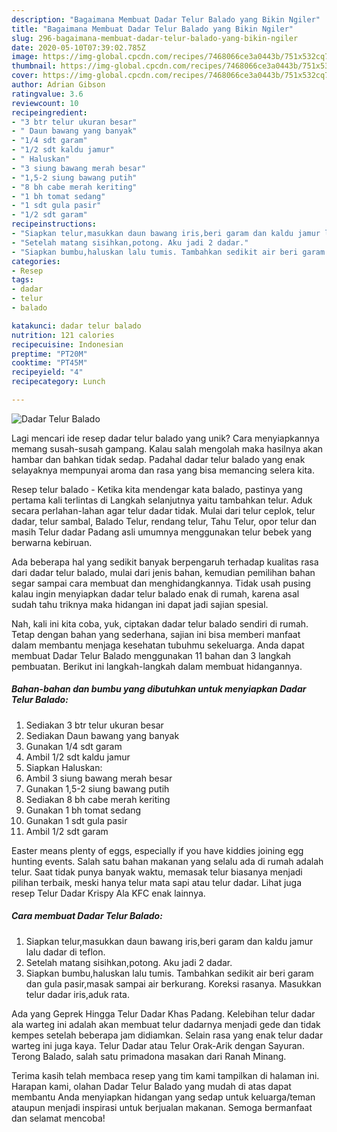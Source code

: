 ```yaml
---
description: "Bagaimana Membuat Dadar Telur Balado yang Bikin Ngiler"
title: "Bagaimana Membuat Dadar Telur Balado yang Bikin Ngiler"
slug: 296-bagaimana-membuat-dadar-telur-balado-yang-bikin-ngiler
date: 2020-05-10T07:39:02.785Z
image: https://img-global.cpcdn.com/recipes/7468066ce3a0443b/751x532cq70/dadar-telur-balado-foto-resep-utama.jpg
thumbnail: https://img-global.cpcdn.com/recipes/7468066ce3a0443b/751x532cq70/dadar-telur-balado-foto-resep-utama.jpg
cover: https://img-global.cpcdn.com/recipes/7468066ce3a0443b/751x532cq70/dadar-telur-balado-foto-resep-utama.jpg
author: Adrian Gibson
ratingvalue: 3.6
reviewcount: 10
recipeingredient:
- "3 btr telur ukuran besar"
- " Daun bawang yang banyak"
- "1/4 sdt garam"
- "1/2 sdt kaldu jamur"
- " Haluskan"
- "3 siung bawang merah besar"
- "1,5-2 siung bawang putih"
- "8 bh cabe merah keriting"
- "1 bh tomat sedang"
- "1 sdt gula pasir"
- "1/2 sdt garam"
recipeinstructions:
- "Siapkan telur,masukkan daun bawang iris,beri garam dan kaldu jamur lalu dadar di teflon."
- "Setelah matang sisihkan,potong. Aku jadi 2 dadar."
- "Siapkan bumbu,haluskan lalu tumis. Tambahkan sedikit air beri garam dan gula pasir,masak sampai air berkurang. Koreksi rasanya. Masukkan telur dadar iris,aduk rata."
categories:
- Resep
tags:
- dadar
- telur
- balado

katakunci: dadar telur balado 
nutrition: 121 calories
recipecuisine: Indonesian
preptime: "PT20M"
cooktime: "PT45M"
recipeyield: "4"
recipecategory: Lunch

---
```



![Dadar Telur Balado](https://img-global.cpcdn.com/recipes/7468066ce3a0443b/751x532cq70/dadar-telur-balado-foto-resep-utama.jpg)

Lagi mencari ide resep dadar telur balado yang unik? Cara menyiapkannya memang susah-susah gampang. Kalau salah mengolah maka hasilnya akan hambar dan bahkan tidak sedap. Padahal dadar telur balado yang enak selayaknya mempunyai aroma dan rasa yang bisa memancing selera kita.

Resep telur balado - Ketika kita mendengar kata balado, pastinya yang pertama kali terlintas di Langkah selanjutnya yaitu tambahkan telur. Aduk secara perlahan-lahan agar telur dadar tidak. Mulai dari telur ceplok, telur dadar, telur sambal, Balado Telur, rendang telur, Tahu Telur, opor telur dan masih Telur dadar Padang asli umumnya menggunakan telur bebek yang berwarna kebiruan.

Ada beberapa hal yang sedikit banyak berpengaruh terhadap kualitas rasa dari dadar telur balado, mulai dari jenis bahan, kemudian pemilihan bahan segar sampai cara membuat dan menghidangkannya. Tidak usah pusing kalau ingin menyiapkan dadar telur balado enak di rumah, karena asal sudah tahu triknya maka hidangan ini dapat jadi sajian spesial.


Nah, kali ini kita coba, yuk, ciptakan dadar telur balado sendiri di rumah. Tetap dengan bahan yang sederhana, sajian ini bisa memberi manfaat dalam membantu menjaga kesehatan tubuhmu sekeluarga. Anda dapat membuat Dadar Telur Balado menggunakan 11 bahan dan 3 langkah pembuatan. Berikut ini langkah-langkah dalam membuat hidangannya.

<!--inarticleads1-->

##### Bahan-bahan dan bumbu yang dibutuhkan untuk menyiapkan Dadar Telur Balado:

1. Sediakan 3 btr telur ukuran besar
1. Sediakan  Daun bawang yang banyak
1. Gunakan 1/4 sdt garam
1. Ambil 1/2 sdt kaldu jamur
1. Siapkan  Haluskan:
1. Ambil 3 siung bawang merah besar
1. Gunakan 1,5-2 siung bawang putih
1. Sediakan 8 bh cabe merah keriting
1. Gunakan 1 bh tomat sedang
1. Gunakan 1 sdt gula pasir
1. Ambil 1/2 sdt garam


Easter means plenty of eggs, especially if you have kiddies joining egg hunting events. Salah satu bahan makanan yang selalu ada di rumah adalah telur. Saat tidak punya banyak waktu, memasak telur biasanya menjadi pilihan terbaik, meski hanya telur mata sapi atau telur dadar. Lihat juga resep Telur Dadar Krispy Ala KFC enak lainnya. 

<!--inarticleads2-->

##### Cara membuat Dadar Telur Balado:

1. Siapkan telur,masukkan daun bawang iris,beri garam dan kaldu jamur lalu dadar di teflon.
1. Setelah matang sisihkan,potong. Aku jadi 2 dadar.
1. Siapkan bumbu,haluskan lalu tumis. Tambahkan sedikit air beri garam dan gula pasir,masak sampai air berkurang. Koreksi rasanya. Masukkan telur dadar iris,aduk rata.


Ada yang Geprek Hingga Telur Dadar Khas Padang. Kelebihan telur dadar ala warteg ini adalah akan membuat telur dadarnya menjadi gede dan tidak kempes setelah beberapa jam didiamkan. Selain rasa yang enak telur dadar warteg ini juga kaya. Telur Dadar atau Telur Orak-Arik dengan Sayuran. Terong Balado, salah satu primadona masakan dari Ranah Minang. 

Terima kasih telah membaca resep yang tim kami tampilkan di halaman ini. Harapan kami, olahan Dadar Telur Balado yang mudah di atas dapat membantu Anda menyiapkan hidangan yang sedap untuk keluarga/teman ataupun menjadi inspirasi untuk berjualan makanan. Semoga bermanfaat dan selamat mencoba!
